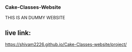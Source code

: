 ### Cake-Classes-Website

THIS IS AN DUMMY WEBSITE
## live link: 
https://shivam2226.github.io/Cake-Classes-website/project/
